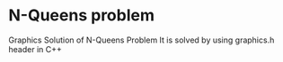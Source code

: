 # N-Queens problem

Graphics Solution of N-Queens Problem
It is solved by using graphics.h header in C++
